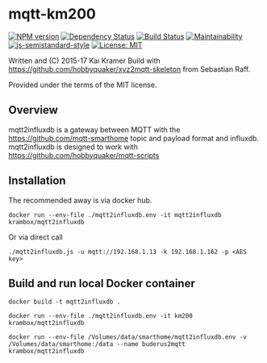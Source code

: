 # mqtt-km200

[![NPM version](https://badge.fury.io/js/mqtt2influxdb.svg)](http://badge.fury.io/js/mqtt2influxdb)
[![Dependency Status](https://img.shields.io/gemnasium/krambox/mqtt2influxdb.svg?maxAge=2592000)](https://gemnasium.com/github.com/krambox/mqtt2influxdb)
[![Build Status](https://travis-ci.org/krambox/mqtt2influxdb.svg?branch=master)](https://travis-ci.org/krambox/mqtt2influxdb)
[![Maintainability](https://api.codeclimate.com/v1/badges/323bbf948a25557a2406/maintainability)](https://codeclimate.com/github/krambox/mqtt2influxdb/maintainability)
[![js-semistandard-style](https://img.shields.io/badge/code%20style-semistandard-brightgreen.svg?style=flat-square)](https://github.com/Flet/semistandard)
[![License: MIT](https://img.shields.io/badge/License-MIT-yellow.svg)](https://opensource.org/licenses/MIT)

Written and (C) 2015-17 Kai Kramer
Build with https://github.com/hobbyquaker/xyz2mqtt-skeleton from Sebastian Raff.

Provided under the terms of the MIT license.

## Overview

mqtt2influxdb is a gateway between MQTT with the  https://github.com/mqtt-smarthome topic and payload format and influxdb. mqtt2influxdb is designed to work with https://github.com/hobbyquaker/mqtt-scripts 

## Installation

The recommended away is via docker hub.

    docker run --env-file ./mqtt2influxdb.env -it mqtt2influxdb krambox/mqtt2influxdb

Or via direct call

    ./mqtt2influxdb.js -u mqtt://192.168.1.13 -k 192.168.1.162 -p <AES key>


## Build and run local Docker container

    docker build -t mqtt2influxdb .

    docker run --env-file ./mqtt2influxdb.env -it km200 krambox/mqtt2influxdb 

    docker run --env-file /Volumes/data/smarthome/mqtt2influxdb.env -v /Volumes/data/smarthome:/data --name buderus2mqtt krambox/mqtt2influxdb